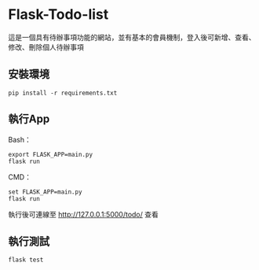 # Flask-Todo-list 
這是一個具有待辦事項功能的網站，並有基本的會員機制，登入後可新增、查看、修改、刪除個人待辦事項

## 安裝環境
```
pip install -r requirements.txt
```

## 執行App
Bash：
```
export FLASK_APP=main.py
flask run
```

CMD：
```
set FLASK_APP=main.py
flask run
```
執行後可連線至 http://127.0.0.1:5000/todo/ 查看


## 執行測試
```
flask test
```
